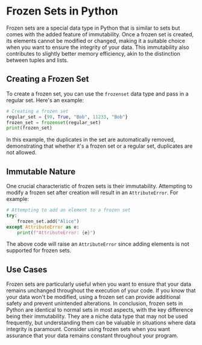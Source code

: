 # Frozen Sets in Python

Frozen sets are a special data type in Python that is similar to sets but comes with the added feature of immutability. Once a frozen set is created, its elements cannot be modified or changed, making it a suitable choice when you want to ensure the integrity of your data. This immutability also contributes to slightly better memory efficiency, akin to the distinction between tuples and lists.

## Creating a Frozen Set

To create a frozen set, you can use the `frozenset` data type and pass in a regular set. Here's an example:

```python
# Creating a frozen set
regular_set = {99, True, "Bob", 11233, "Bob"}
frozen_set = frozenset(regular_set)
print(frozen_set)
```

In this example, the duplicates in the set are automatically removed, demonstrating that whether it's a frozen set or a regular set, duplicates are not allowed.

## Immutable Nature

One crucial characteristic of frozen sets is their immutability. Attempting to modify a frozen set after creation will result in an `AttributeError`. For example:

```python
# Attempting to add an element to a frozen set
try:
    frozen_set.add("Alice")
except AttributeError as e:
    print(f"AttributeError: {e}")
```

The above code will raise an `AttributeError` since adding elements is not supported for frozen sets.

## Use Cases

Frozen sets are particularly useful when you want to ensure that your data remains unchanged throughout the execution of your code. If you know that your data won't be modified, using a frozen set can provide additional safety and prevent unintended alterations. In conclusion, frozen sets in Python are identical to normal sets in most aspects, with the key difference being their immutability. They are a niche data type that may not be used frequently, but understanding them can be valuable in situations where data integrity is paramount. Consider using frozen sets when you want assurance that your data remains constant throughout your program.

